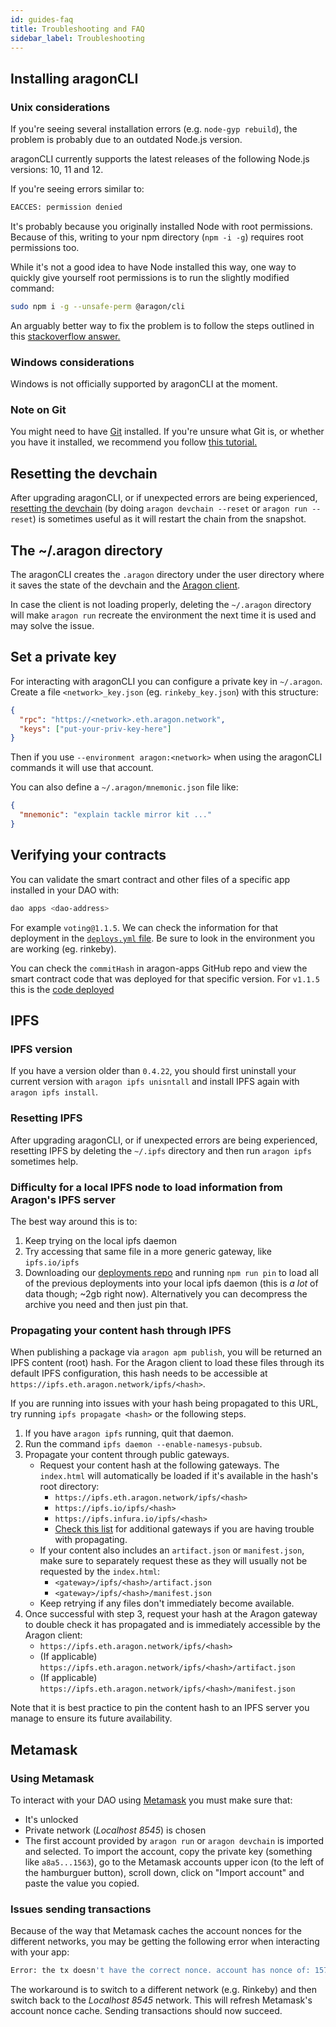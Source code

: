```yaml
---
id: guides-faq
title: Troubleshooting and FAQ
sidebar_label: Troubleshooting
---
```


#####

## Installing aragonCLI

### Unix considerations

If you're seeing several installation errors (e.g. `node-gyp rebuild`), the problem is probably due to an outdated Node.js version.

aragonCLI currently supports the latest releases of the following Node.js versions: 10, 11 and 12.  

If you're seeing errors similar to:

```sh
EACCES: permission denied
```

It's probably because you originally installed Node with root permissions. Because of this, writing to your npm directory (`npm -i -g`) requires root permissions too.

While it's not a good idea to have Node installed this way, one way to quickly give yourself root permissions is to run the slightly modified command:

```sh
sudo npm i -g --unsafe-perm @aragon/cli
```

An arguably better way to fix the problem is to follow the steps outlined in this [stackoverflow answer.](https://stackoverflow.com/a/24404451)

### Windows considerations

Windows is not officially supported by aragonCLI at the moment. 

### Note on Git

You might need to have [Git](https://git-scm.com) installed. If you're unsure what Git is, or whether you have it installed, we recommend you follow [this tutorial.](https://www.learnenough.com/git-tutorial/getting_started)

## Resetting the devchain

After upgrading aragonCLI, or if unexpected errors are being experienced, [resetting the devchain](/docs/cli-main-commands.html#aragon-devchain) (by doing `aragon devchain --reset` or `aragon run --reset`) is sometimes useful as it will restart the chain from the snapshot.

## The ~/.aragon directory

The aragonCLI creates the `.aragon` directory under the user directory where it saves the state of the devchain and the [Aragon client](client.md).

In case the client is not loading properly, deleting the `~/.aragon` directory will make `aragon run` recreate the environment the next time it is used and may solve the issue.

## Set a private key

For interacting with aragonCLI you can configure a private key in `~/.aragon`. Create a file `<network>_key.json` (eg. `rinkeby_key.json`) with this structure:

```json
{
  "rpc": "https://<network>.eth.aragon.network",
  "keys": ["put-your-priv-key-here"]
}
```

Then if you use `--environment aragon:<network>` when using the aragonCLI commands it will use that account.

You can also define a `~/.aragon/mnemonic.json` file like:

```json
{
  "mnemonic": "explain tackle mirror kit ..."
}
```

## Verifying your contracts

You can validate the smart contract and other files of a specific app installed in your DAO with:

```sh
dao apps <dao-address>
```

For example `voting@1.1.5`. We can check the information for that deployment in the [`deploys.yml` file](https://github.com/aragon/deployments/blob/470c6929674a4afe4f89f9a6917578f7e9486d39/environments/rinkeby/deploys.yml#L40). Be sure to look in the environment you are working (eg. rinkeby).

You can check the `commitHash` in aragon-apps GitHub repo and view the smart contract code that was deployed for that specific version. For `v1.1.5` this is the [code deployed](https://github.com/aragon/aragon-apps/blob/d99b6e9d62d3de47601077adb6b3b14fbe92f8a9/apps/voting/contracts/Voting.sol)

## IPFS

### IPFS version

If you have a version older than `0.4.22`, you should first uninstall your current version with `aragon ipfs unisntall` and install IPFS again with `aragon ipfs install`.

### Resetting IPFS

After upgrading aragonCLI, or if unexpected errors are being experienced, resetting IPFS by deleting the `~/.ipfs` directory and then run `aragon ipfs` sometimes help.

### Difficulty for a local IPFS node to load information from Aragon's IPFS server

The best way around this is to:

1. Keep trying on the local ipfs daemon
2. Try accessing that same file in a more generic gateway, like `ipfs.io/ipfs`
3. Downloading our [deployments repo](https://github.com/aragon/deployments) and running `npm run pin` to load all of the previous deployments into your local ipfs daemon (this is _a lot_ of data though; ~2gb right now). Alternatively you can decompress the archive you need and then just pin that.

### Propagating your content hash through IPFS

When publishing a package via `aragon apm publish`, you will be returned an IPFS content (root) hash. For the Aragon client to load these files through its default IPFS configuration, this hash needs to be accessible at `https://ipfs.eth.aragon.network/ipfs/<hash>`.

If you are running into issues with your hash being propagated to this URL, try running `ipfs propagate <hash>` or the following steps.

1. If you have `aragon ipfs` running, quit that daemon.
2. Run the command `ipfs daemon --enable-namesys-pubsub`.
3. Propagate your content through public gateways.
   - Request your content hash at the following gateways. The `index.html` will automatically be loaded if it's available in the hash's root directory:
     - `https://ipfs.eth.aragon.network/ipfs/<hash>`
     - `https://ipfs.io/ipfs/<hash>`
     - `https://ipfs.infura.io/ipfs/<hash>`
     - [Check this list](https://discuss.ipfs.io/t/curated-list-of-ipfs-gateways/620) for additional gateways if you are having trouble with propagating.
   - If your content also includes an `artifact.json` or `manifest.json`, make sure to separately request these as they will usually not be requested by the `index.html`:
     - `<gateway>/ipfs/<hash>/artifact.json`
     - `<gateway>/ipfs/<hash>/manifest.json`
   - Keep retrying if any files don't immediately become available.
4. Once successful with step 3, request your hash at the Aragon gateway to double check it has propagated and is immediately accessible by the Aragon client:
   - `https://ipfs.eth.aragon.network/ipfs/<hash>`
   - (If applicable) `https://ipfs.eth.aragon.network/ipfs/<hash>/artifact.json`
   - (If applicable) `https://ipfs.eth.aragon.network/ipfs/<hash>/manifest.json`

Note that it is best practice to pin the content hash to an IPFS server you manage to ensure its future availability.

## Metamask

### Using Metamask

To interact with your DAO using [Metamask](https://metamask.io/) you must make sure that:

- It's unlocked
- Private network (_Localhost 8545_) is chosen
- The first account provided by `aragon run` or `aragon devchain` is imported and selected. To import the account, copy the private key (something like `a8a5...1563`), go to the Metamask accounts upper icon (to the left of the hamburguer button), scroll down, click on "Import account" and paste the value you copied.

### Issues sending transactions

Because of the way that Metamask caches the account nonces for the different networks, you may be getting the following error when interacting with your app:

```sh
Error: the tx doesn't have the correct nonce. account has nonce of: 157 tx has nonce of: 158
```

The workaround is to switch to a different network (e.g. Rinkeby) and then switch back to the _Localhost 8545_ network. This will refresh Metamask's account nonce cache. Sending transactions should now succeed.
